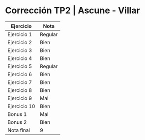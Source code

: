 # Corrección TP2 | Ascune - Villar

| Ejercicio    | Nota    |
| ------------ | ------- |
| Ejercicio 1  | Regular |
| Ejercicio 2  | Bien    |
| Ejercicio 3  | Bien    |
| Ejercicio 4  | Bien    |
| Ejercicio 5  | Regular |
| Ejercicio 6  | Bien    |
| Ejercicio 7  | Bien    |
| Ejercicio 8  | Bien    |
| Ejercicio 9  | Mal     |
| Ejercicio 10 | Bien    |
| Bonus 1      | Mal     |
| Bonus 2      | Bien    |
| Nota final   | 9       |

